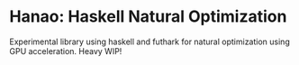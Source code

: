 # Hanao: Haskell Natural Optimization
Experimental library using haskell and futhark for natural optimization
using GPU acceleration. Heavy WIP!
